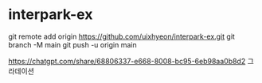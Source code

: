 # interpark-ex
git remote add origin https://github.com/uixhyeon/interpark-ex.git
git branch -M main
git push -u origin main

https://chatgpt.com/share/68806337-e668-8008-bc95-6eb98aa0b8d2
그라데이션